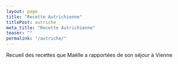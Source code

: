 ```yaml
---
layout: page
title: "Recette Autrichienne"
titlePost: autriche
meta_title: "Recette Autrichienne"
teaser: ""
permalink: "/autriche/"
---
```


Recueil des recettes que Maëlle a rapportées de son séjour à Vienne
